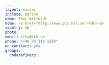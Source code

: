 ```yaml
---
layout: master
include: person
name: Thor Wikfeldt
home: <a href="http://www.pdc.kth.se">PDC</a>
country: SE
photo:
email: kthw@kth.se
phone: "+46 73 242 1159"
on_contract: yes
groups:
  coderefinery:
---
```

